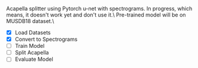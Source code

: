 Acapella splitter using Pytorch u-net with spectrograms. In progress, which means, it doesn't work yet and don't use it.\\
Pre-trained model will be on MUSDB18 dataset.\\
- [x] Load Datasets
- [x] Convert to Spectrograms
- [ ] Train Model
- [ ] Split Acapella
- [ ] Evaluate Model